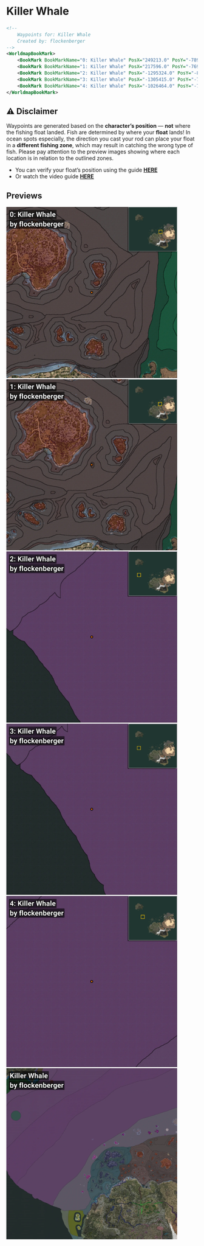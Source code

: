 # Killer Whale
```xml
<!--
    Waypoints for: Killer Whale
    Created by: flockenberger
-->
<WorldmapBookMark>
    <BookMark BookMarkName="0: Killer Whale" PosX="249213.0" PosY="-7898.0" PosZ="265144.0" />
    <BookMark BookMarkName="1: Killer Whale" PosX="217596.0" PosY="-7691.0" PosZ="270237.0" />
    <BookMark BookMarkName="2: Killer Whale" PosX="-1295324.0" PosY="-8169.0" PosZ="364750.0" />
    <BookMark BookMarkName="3: Killer Whale" PosX="-1305415.0" PosY="-7830.0" PosZ="309533.0" />
    <BookMark BookMarkName="4: Killer Whale" PosX="-1026464.0" PosY="-7995.0" PosZ="554332.0" />
</WorldmapBookMark>
```

## ⚠️ Disclaimer
Waypoints are generated based on the __**character’s position**__ — __not__ where the fishing float landed.
Fish are determined by where your **float** lands!
In ocean spots especially, the direction you cast your rod can place your float in a **different fishing zone**, which may result in catching the wrong type of fish.
Please pay attention to the preview images showing where each location is in relation to the outlined zones.

- You can verify your float’s position using the guide [**HERE**](https://flockenberger.github.io/bdo-fish-position/)
- Or watch the video guide [**HERE**](https://youtu.be/t-VXcRoNojk)

## Previews
<img src="./Killer Whale_0_Preview.webp" width="450"/> <img src="./Killer Whale_1_Preview.webp" width="450"/> <img src="./Killer Whale_2_Preview.webp" width="450"/> <img src="./Killer Whale_3_Preview.webp" width="450"/> <img src="./Killer Whale_4_Preview.webp" width="450"/> <img src="./Killer Whale_Preview.webp" width="450"/> 